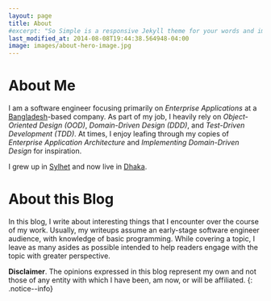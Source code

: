 ```yaml
---
layout: page
title: About
#excerpt: "So Simple is a responsive Jekyll theme for your words and images."
last_modified_at: 2014-08-08T19:44:38.564948-04:00
image: images/about-hero-image.jpg
---
```


About Me
========
I am a software engineer focusing primarily on _Enterprise Applications_ at a [Bangladesh](https://www.google.com/maps/place/Bangladesh/)-based company. As part of my job, I heavily rely on _Object-Oriented Design (OOD)_, _Domain-Driven Design (DDD)_, and _Test-Driven Development (TDD)_. At times, I enjoy leafing through my copies of _Enterprise Application Architecture_ and _Implementing Domain-Driven Design_ for inspiration.

I grew up in [Sylhet](https://www.google.com/maps/place/Sylhet/) and now live in [Dhaka](https://www.google.com/maps/place/Dhaka/).

About this Blog
===============
In this blog, I write about interesting things that I encounter over the course of my work. Usually, my writeups assume an early-stage software engineer audience, with knowledge of basic programming. While covering a topic, I leave as many asides as possible intended to help readers engage with the topic with greater perspective.

**Disclaimer**. The opinions expressed in this blog represent my own and not those of any entity with which I have been, am now, or will be affiliated.
{: .notice--info}

